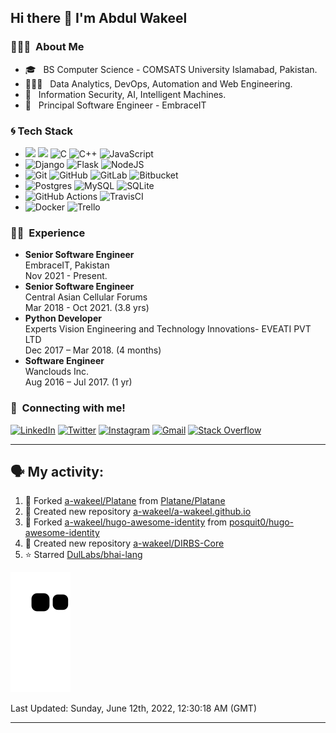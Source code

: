 ## Hi there 👋 I'm Abdul Wakeel


### 👨🏻‍💻 &nbsp;About Me

- 🎓 &nbsp; BS Computer Science - COMSATS University Islamabad, Pakistan.
- 👨🏻‍💻 &nbsp; Data Analytics, DevOps, Automation and Web Engineering.
- 💭 &nbsp; Information Security, AI, Intelligent Machines.
- :office: &nbsp; Principal Software Engineer - EmbraceIT

### :cyclone: Tech Stack
- <img src="https://img.shields.io/badge/python%20-%2314354C.svg?&style=for-the-badge&logo=python&logoColor=yellow"/> <img src="https://img.shields.io/badge/java%20-%2314354C.svg?&style=for-the-badge&logo=java&logoColor=blue"/> <img alt="C" src="https://img.shields.io/badge/c%20-%2300599C.svg?&style=for-the-badge&logo=c&logoColor=white"/> <img alt="C++" src="https://img.shields.io/badge/c++%20-%2300599C.svg?&style=for-the-badge&logo=c%2B%2B&ogoColor=white"/> <img alt="JavaScript" src="https://img.shields.io/badge/javascript%20-%23323330.svg?&style=for-the-badge&logo=javascript&logoColor=%23F7DF1E"/></br>
- <img alt="Django" src="https://img.shields.io/badge/django%20-%23092E20.svg?&style=for-the-badge&logo=django&logoColor=white"/> <img alt="Flask" src="https://img.shields.io/badge/flask%20-%23000.svg?&style=for-the-badge&logo=flask&logoColor=white"/> <img alt="NodeJS" src="https://img.shields.io/badge/node.js%20-%2343853D.svg?&style=for-the-badge&logo=node.js&logoColor=white"/></br>
- <img alt="Git" src="https://img.shields.io/badge/git%20-%23F05033.svg?&style=for-the-badge&logo=git&logoColor=white"/> <img alt="GitHub" src="https://img.shields.io/badge/github%20-%23121011.svg?&style=for-the-badge&logo=github&logoColor=white"/> <img alt="GitLab" src="https://img.shields.io/badge/gitlab%20-%23181717.svg?&style=for-the-badge&logo=gitlab&logoColor=white"/> <img alt="Bitbucket" src="https://img.shields.io/badge/bitbucket%20-%230047B3.svg?&style=for-the-badge&logo=bitbucket&logoColor=white"/></br>
- <img alt="Postgres" src ="https://img.shields.io/badge/postgres-%23316192.svg?&style=for-the-badge&logo=postgresql&logoColor=white"/> <img alt="MySQL" src="https://img.shields.io/badge/mysql-%2300f.svg?&style=for-the-badge&logo=mysql&logoColor=white"/> <img alt="SQLite" src ="https://img.shields.io/badge/sqlite-%2307405e.svg?&style=for-the-badge&logo=sqlite&logoColor=white"/></br>
- <img alt="GitHub Actions" src="https://img.shields.io/badge/github%20actions%20-%232671E5.svg?&style=for-the-badge&logo=github%20actions&logoColor=white"/> <img alt="TravisCI" src="https://img.shields.io/badge/travisci%20-%232B2F33.svg?&style=for-the-badge&logo=travis&logoColor=white"/></br>
- <img alt="Docker" src="https://img.shields.io/badge/docker%20-%230db7ed.svg?&style=for-the-badge&logo=docker&logoColor=white"/> <img alt="Trello" src="https://img.shields.io/badge/Trello%20-%23026AA7.svg?&style=for-the-badge&logo=Trello&logoColor=white"/>

### :man_technologist: &nbsp;Experience
- **Senior Software Engineer**</br>EmbraceIT, Pakistan</br>Nov 2021 - Present.
- **Senior Software Engineer**</br>Central Asian Cellular Forums</br>Mar 2018 - Oct 2021. (3.8 yrs)
- **Python Developer**</br>Experts Vision Engineering and Technology Innovations- EVEATI PVT LTD</br>Dec 2017 – Mar 2018. (4 months)
- **Software Engineer**</br> Wanclouds Inc.</br>Aug 2016 – Jul 2017. (1 yr)


### 🤝 &nbsp;Connecting with me!
<a href="https://www.linkedin.com/in/abdul-wakeel-271515aa/"><img alt="LinkedIn" src="https://img.shields.io/badge/linkedin%20-%230077B5.svg?&style=for-the-badge&logo=linkedin&logoColor=white"></a> <a href="https://twitter.com/hexawk"><img alt="Twitter" src="https://img.shields.io/badge/@hexawk%20-%231DA1F2.svg?&style=for-the-badge&logo=Twitter&logoColor=white"/></a> <a href="https://www.instagram.com/_wakeelkhan/"><img alt="Instagram" src="https://img.shields.io/badge/_wakeelkhan%20-%23E4405F.svg?&style=for-the-badge&logo=Instagram&logoColor=white"/></a> <a href="mailto:awkhan978@gmail.com"><img alt="Gmail" src="https://img.shields.io/badge/Gmail-D14836?style=for-the-badge&logo=gmail&logoColor=white" /></a> <a href="https://stackoverflow.com/users/9019880/abdul-wakeel"><img alt="Stack Overflow" src="https://img.shields.io/badge/-Stack%20overflow-FE7A16?style=for-the-badge&logo=stack-overflow&logoColor=white"/></a>


---

## 🗣 My activity:
<!--RECENT_ACTIVITY:start-->
1. 🔱 Forked [a-wakeel/Platane](https://github.com/a-wakeel/Platane) from [Platane/Platane](https://github.com/Platane/Platane)
2. 📔 Created new repository [a-wakeel/a-wakeel.github.io](https://github.com/a-wakeel/a-wakeel.github.io)
3. 🔱 Forked [a-wakeel/hugo-awesome-identity](https://github.com/a-wakeel/hugo-awesome-identity) from [posquit0/hugo-awesome-identity](https://github.com/posquit0/hugo-awesome-identity)
4. 📔 Created new repository [a-wakeel/DIRBS-Core](https://github.com/a-wakeel/DIRBS-Core)
5. ⭐ Starred [DulLabs/bhai-lang](https://github.com/DulLabs/bhai-lang)
<!--RECENT_ACTIVITY:end-->

![snake gif](https://github.com/a-wakeel/a-wakeel/blob/output/github-contribution-grid-snake.svg#gh-dark-mode-only)

<!--RECENT_ACTIVITY:last_update-->
Last Updated: Sunday, June 12th, 2022, 12:30:18 AM (GMT)
<!--RECENT_ACTIVITY:last_update_end-->

---
